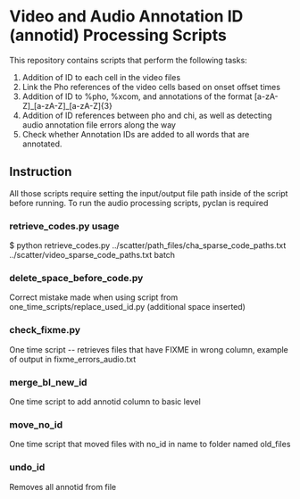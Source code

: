 # Video and Audio Annotation ID (annotid) Processing Scripts
This repository contains scripts that perform the following tasks:
1. Addition of ID to each cell in the video files
2. Link the Pho references of the video cells based on onset offset times
3. Addition of ID to %pho, %xcom, and annotations of the format [a-zA-Z]\_[a-zA-Z]\_[a-zA-Z]{3}
4. Addition of ID references between pho and chi, as well as detecting audio annotation file errors along the way
5. Check whether Annotation IDs are added to all words that are annotated. 

## Instruction
All those scripts require setting the input/output file path inside of the script before running. To run the audio processing scripts, pyclan is required


### retrieve_codes.py usage

$ python retrieve_codes.py ../scatter/path_files/cha_sparse_code_paths.txt ../scatter/video_sparse_code_paths.txt batch


### delete_space_before_code.py

Correct mistake made when using script from one_time_scripts/replace_used_id.py (additional space inserted)

### check_fixme.py

One time script -- retrieves files that have FIXME in wrong column, example of output in fixme_errors_audio.txt

### merge_bl_new_id

One time script to add annotid column to basic level

### move_no_id

One time script that moved files with no_id in name to folder named old_files
 
### undo_id

Removes all annotid from file

